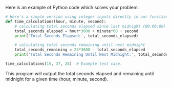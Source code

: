 Here is an example of Python code which solves your problem:

```python
# Here's a simple version using integer inputs directly in our function
def time_calculations(hour, minute, second):
    # calculating total seconds elapsed since last midnight (00:00:00)
    total_seconds_elapsed = hour*3600 + minute*60 + second
    print('Total Seconds Elapsed:', total_seconds_elapsed)

    # calculating total seconds remaining until next midnight
    total_seconds_remaining = 24*3600 - total_seconds_elapsed
    print('Total Seconds Remaining Until Next Midnight:', total_seconds_remaining)

time_calculations(15, 37, 28)  # Example test case.
```

This program will output the total seconds elapsed and remaining until midnight for a given time (hour, minute, second).